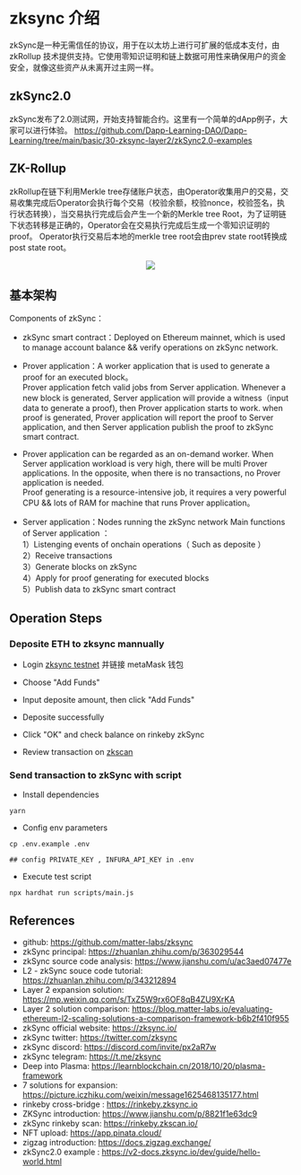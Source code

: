 # zksync 介绍   
zkSync是一种无需信任的协议，用于在以太坊上进行可扩展的低成本支付，由 zkRollup 技术提供支持。它使用零知识证明和链上数据可用性来确保用户的资金安全，就像这些资产从未离开过主网一样。 

## zkSync2.0
zkSync发布了2.0测试网，开始支持智能合约。这里有一个简单的dApp例子，大家可以进行体验。
https://github.com/Dapp-Learning-DAO/Dapp-Learning/tree/main/basic/30-zksync-layer2/zkSync2.0-examples

## ZK-Rollup
zkRollup在链下利用Merkle tree存储账户状态，由Operator收集用户的交易，交易收集完成后Operator会执行每个交易（校验余额，校验nonce，校验签名，执行状态转换），当交易执行完成后会产生一个新的Merkle tree Root，为了证明链下状态转移是正确的，Operator会在交易执行完成后生成一个零知识证明的proof。
Operator执行交易后本地的merkle tree root会由prev state root转换成post state root。  
<center><img src="https://github.com/Dapp-Learning-DAO/Dapp-Learning-Arsenal/blob/main/images/basic/30-zksync-layer2/zkrollup.png?raw=true" /></center>

## 基本架构

Components of zkSync：

- zkSync smart contract：Deployed on Ethereum mainnet, which is used to manage account balance && verify operations on zkSync network. 

- Prover application：A worker application that is used to generate a proof for an executed block。  
  Prover application fetch valid jobs from Server application. Whenever a new block is generated, Server application will provide a witness（input data to generate a proof), then Prover application starts to work. when proof is generated, Prover application will report the proof to Server application, and then Server application publish the proof to zkSync smart contract. 

- Prover application can be regarded as an on-demand worker. When Server application workload is very high, there will be multi Prover applications. In the opposite, when there is no transactions, no Prover application is needed.  
Proof generating is a resource-intensive job, it requires a very powerful CPU && lots of RAM for machine that runs Prover application。

- Server application：Nodes running the zkSync network 
Main functions of Server application ：  
1）Listenging events of onchain operations（ Such as deposite ）  
2）Receive transactions  
3）Generate blocks on zkSync   
4）Apply for proof generating for executed blocks   
5）Publish data to zkSync smart contract    

## Operation Steps   
### Deposite ETH to zksync mannually    
- Login [zksync testnet](https://wallet.zksync.io/?network=rinkeby)  并链接 metaMask 钱包  

- Choose "Add Funds"   

- Input deposite amount, then click "Add Funds"  

- Deposite successfully  

- Click "OK" and check balance on rinkeby zkSync   

- Review transaction on [zkscan](https://rinkeby.zkscan.io/)   

### Send transaction to zkSync with script   
- Install dependencies   
```shell
yarn
``` 

- Config env parameters    
```shell
cp .env.example .env

## config PRIVATE_KEY , INFURA_API_KEY in .env
```

- Execute test script    
```shell
npx hardhat run scripts/main.js
```

## References    
- github: https://github.com/matter-labs/zksync  
- zkSync principal: https://zhuanlan.zhihu.com/p/363029544  
- zkSync source code analysis: https://www.jianshu.com/u/ac3aed07477e  
- L2 - zkSync souce code tutorial: https://zhuanlan.zhihu.com/p/343212894   
- Layer 2 expansion solution: https://mp.weixin.qq.com/s/TxZ5W9rx6OF8qB4ZU9XrKA   
- Layer 2 solution comparison:  https://blog.matter-labs.io/evaluating-ethereum-l2-scaling-solutions-a-comparison-framework-b6b2f410f955  
- zkSync official website: https://zksync.io/  
- zkSync twitter: https://twitter.com/zksync  
- zkSync discord: https://discord.com/invite/px2aR7w  
- zkSync telegram: https://t.me/zksync  
- Deep into Plasma: https://learnblockchain.cn/2018/10/20/plasma-framework   
- 7 solutions for expansion: https://picture.iczhiku.com/weixin/message1625468135177.html  
- rinkeby cross-bridge :  https://rinkeby.zksync.io  
- ZKSync introduction: https://www.jianshu.com/p/8821f1e63dc9  
- zkSync rinkeby scan: https://rinkeby.zkscan.io/  
- NFT upload: https://app.pinata.cloud/  
- zigzag introduction:  https://docs.zigzag.exchange/  
- zkSync2.0 example : https://v2-docs.zksync.io/dev/guide/hello-world.html
